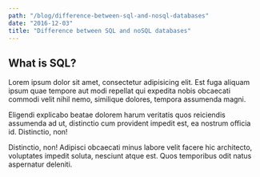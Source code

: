 ```yaml
---
path: "/blog/difference-between-sql-and-nosql-databases"
date: "2016-12-03"
title: "Difference between SQL and noSQL databases"
---
```


## What is SQL?

Lorem ipsum dolor sit amet, consectetur adipisicing elit. Est fuga aliquam ipsum quae tempore aut modi repellat qui expedita nobis obcaecati commodi velit nihil nemo, similique dolores, tempora assumenda magni.

Eligendi explicabo beatae dolorem harum veritatis quos reiciendis assumenda ad ut, distinctio cum provident impedit est, ea nostrum officia id. Distinctio, non!

Distinctio, non! Adipisci obcaecati minus labore velit facere hic architecto, voluptates impedit soluta, nesciunt atque est. Quos temporibus odit natus aspernatur deleniti.

